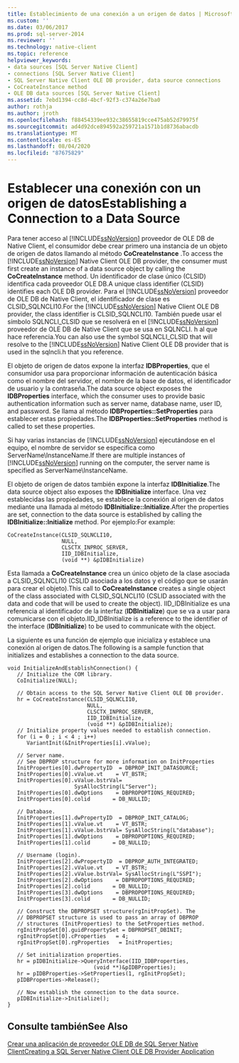 ```yaml
---
title: Establecimiento de una conexión a un origen de datos | Microsoft Docs
ms.custom: ''
ms.date: 03/06/2017
ms.prod: sql-server-2014
ms.reviewer: ''
ms.technology: native-client
ms.topic: reference
helpviewer_keywords:
- data sources [SQL Server Native Client]
- connections [SQL Server Native Client]
- SQL Server Native Client OLE DB provider, data source connections
- CoCreateInstance method
- OLE DB data sources [SQL Server Native Client]
ms.assetid: 7ebd1394-cc8d-4bcf-92f3-c374a26e7ba0
author: rothja
ms.author: jroth
ms.openlocfilehash: f88454339ee932c38655819cce475ab52d79975f
ms.sourcegitcommit: ad4d92dce894592a259721a1571b1d8736abacdb
ms.translationtype: MT
ms.contentlocale: es-ES
ms.lasthandoff: 08/04/2020
ms.locfileid: "87675829"
---
```

# <a name="establishing-a-connection-to-a-data-source"></a><span data-ttu-id="df864-102">Establecer una conexión con un origen de datos</span><span class="sxs-lookup"><span data-stu-id="df864-102">Establishing a Connection to a Data Source</span></span>
  <span data-ttu-id="df864-103">Para tener acceso al [!INCLUDE[ssNoVersion](../../includes/ssnoversion-md.md)] proveedor de OLE DB de Native Client, el consumidor debe crear primero una instancia de un objeto de origen de datos llamando al método **CoCreateInstance** .</span><span class="sxs-lookup"><span data-stu-id="df864-103">To access the [!INCLUDE[ssNoVersion](../../includes/ssnoversion-md.md)] Native Client OLE DB provider, the consumer must first create an instance of a data source object by calling the **CoCreateInstance** method.</span></span> <span data-ttu-id="df864-104">Un identificador de clase único (CLSID) identifica cada proveedor OLE DB.</span><span class="sxs-lookup"><span data-stu-id="df864-104">A unique class identifier (CLSID) identifies each OLE DB provider.</span></span> <span data-ttu-id="df864-105">Para el [!INCLUDE[ssNoVersion](../../includes/ssnoversion-md.md)] proveedor de OLE DB de Native Client, el identificador de clase es CLSID_SQLNCLI10.</span><span class="sxs-lookup"><span data-stu-id="df864-105">For the [!INCLUDE[ssNoVersion](../../includes/ssnoversion-md.md)] Native Client OLE DB provider, the class identifier is CLSID_SQLNCLI10.</span></span> <span data-ttu-id="df864-106">También puede usar el símbolo SQLNCLI_CLSID que se resolverá en el [!INCLUDE[ssNoVersion](../../includes/ssnoversion-md.md)] proveedor de OLE DB de Native Client que se usa en SQLNCLI. h al que hace referencia.</span><span class="sxs-lookup"><span data-stu-id="df864-106">You can also use the symbol SQLNCLI_CLSID that will resolve to the [!INCLUDE[ssNoVersion](../../includes/ssnoversion-md.md)] Native Client OLE DB provider that is used in the sqlncli.h that you reference.</span></span>  
  
 <span data-ttu-id="df864-107">El objeto de origen de datos expone la interfaz **IDBProperties**, que el consumidor usa para proporcionar información de autenticación básica como el nombre del servidor, el nombre de la base de datos, el identificador de usuario y la contraseña.</span><span class="sxs-lookup"><span data-stu-id="df864-107">The data source object exposes the **IDBProperties** interface, which the consumer uses to provide basic authentication information such as server name, database name, user ID, and password.</span></span> <span data-ttu-id="df864-108">Se llama al método **IDBProperties::SetProperties** para establecer estas propiedades.</span><span class="sxs-lookup"><span data-stu-id="df864-108">The **IDBProperties::SetProperties** method is called to set these properties.</span></span>  
  
 <span data-ttu-id="df864-109">Si hay varias instancias de [!INCLUDE[ssNoVersion](../../includes/ssnoversion-md.md)] ejecutándose en el equipo, el nombre de servidor se especifica como ServerName\InstanceName.</span><span class="sxs-lookup"><span data-stu-id="df864-109">If there are multiple instances of [!INCLUDE[ssNoVersion](../../includes/ssnoversion-md.md)] running on the computer, the server name is specified as ServerName\InstanceName.</span></span>  
  
 <span data-ttu-id="df864-110">El objeto de origen de datos también expone la interfaz **IDBInitialize**.</span><span class="sxs-lookup"><span data-stu-id="df864-110">The data source object also exposes the **IDBInitialize** interface.</span></span> <span data-ttu-id="df864-111">Una vez establecidas las propiedades, se establece la conexión al origen de datos mediante una llamada al método **IDBInitialize::Initialize**.</span><span class="sxs-lookup"><span data-stu-id="df864-111">After the properties are set, connection to the data source is established by calling the **IDBInitialize::Initialize** method.</span></span> <span data-ttu-id="df864-112">Por ejemplo:</span><span class="sxs-lookup"><span data-stu-id="df864-112">For example:</span></span>  
  
```  
CoCreateInstance(CLSID_SQLNCLI10,   
                 NULL,   
                 CLSCTX_INPROC_SERVER,  
                 IID_IDBInitialize,   
                 (void **) &pIDBInitialize)  
```  
  
 <span data-ttu-id="df864-113">Esta llamada a **CoCreateInstance** crea un único objeto de la clase asociada a CLSID_SQLNCLI10 (CSLID asociada a los datos y el código que se usarán para crear el objeto).</span><span class="sxs-lookup"><span data-stu-id="df864-113">This call to **CoCreateInstance** creates a single object of the class associated with CLSID_SQLNCLI10 (CSLID associated with the data and code that will be used to create the object).</span></span> <span data-ttu-id="df864-114">IID_IDBInitialize es una referencia al identificador de la interfaz (**IDBInitialize**) que se va a usar para comunicarse con el objeto.</span><span class="sxs-lookup"><span data-stu-id="df864-114">IID_IDBInitialize is a reference to the identifier of the interface (**IDBInitialize**) to be used to communicate with the object.</span></span>  
  
 <span data-ttu-id="df864-115">La siguiente es una función de ejemplo que inicializa y establece una conexión al origen de datos.</span><span class="sxs-lookup"><span data-stu-id="df864-115">The following is a sample function that initializes and establishes a connection to the data source.</span></span>  
  
```  
void InitializeAndEstablishConnection() {  
   // Initialize the COM library.  
   CoInitialize(NULL);  
  
   // Obtain access to the SQL Server Native Client OLE DB provider.  
   hr = CoCreateInstance(CLSID_SQLNCLI10,   
                         NULL,   
                         CLSCTX_INPROC_SERVER,  
                         IID_IDBInitialize,   
                         (void **) &pIDBInitialize);  
   // Initialize property values needed to establish connection.  
   for (i = 0 ; i < 4 ; i++)   
      VariantInit(&InitProperties[i].vValue);  
  
   // Server name.  
   // See DBPROP structure for more information on InitProperties  
   InitProperties[0].dwPropertyID  = DBPROP_INIT_DATASOURCE;  
   InitProperties[0].vValue.vt    = VT_BSTR;  
   InitProperties[0].vValue.bstrVal=   
                     SysAllocString(L"Server");  
   InitProperties[0].dwOptions    = DBPROPOPTIONS_REQUIRED;  
   InitProperties[0].colid       = DB_NULLID;  
  
   // Database.  
   InitProperties[1].dwPropertyID  = DBPROP_INIT_CATALOG;  
   InitProperties[1].vValue.vt    = VT_BSTR;  
   InitProperties[1].vValue.bstrVal= SysAllocString(L"database");  
   InitProperties[1].dwOptions    = DBPROPOPTIONS_REQUIRED;  
   InitProperties[1].colid       = DB_NULLID;  
  
   // Username (login).  
   InitProperties[2].dwPropertyID  = DBPROP_AUTH_INTEGRATED;  
   InitProperties[2].vValue.vt    = VT_BSTR;  
   InitProperties[2].vValue.bstrVal= SysAllocString(L"SSPI");  
   InitProperties[2].dwOptions    = DBPROPOPTIONS_REQUIRED;  
   InitProperties[2].colid       = DB_NULLID;  
   InitProperties[3].dwOptions    = DBPROPOPTIONS_REQUIRED;  
   InitProperties[3].colid       = DB_NULLID;  
  
   // Construct the DBPROPSET structure(rgInitPropSet). The   
   // DBPROPSET structure is used to pass an array of DBPROP   
   // structures (InitProperties) to the SetProperties method.  
   rgInitPropSet[0].guidPropertySet = DBPROPSET_DBINIT;  
   rgInitPropSet[0].cProperties   = 4;  
   rgInitPropSet[0].rgProperties   = InitProperties;  
  
   // Set initialization properties.  
   hr = pIDBInitialize->QueryInterface(IID_IDBProperties,   
                           (void **)&pIDBProperties);  
   hr = pIDBProperties->SetProperties(1, rgInitPropSet);   
   pIDBProperties->Release();  
  
   // Now establish the connection to the data source.  
   pIDBInitialize->Initialize();  
}  
```  
  
## <a name="see-also"></a><span data-ttu-id="df864-116">Consulte también</span><span class="sxs-lookup"><span data-stu-id="df864-116">See Also</span></span>  
 [<span data-ttu-id="df864-117">Crear una aplicación de proveedor OLE DB de SQL Server Native Client</span><span class="sxs-lookup"><span data-stu-id="df864-117">Creating a SQL Server Native Client OLE DB Provider Application</span></span>](creating-a-sql-server-native-client-ole-db-provider-application.md)  
  
  
